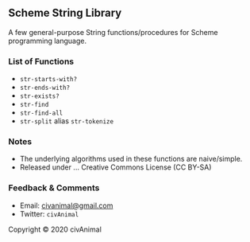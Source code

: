 ## Scheme String Library

A few general-purpose String functions/procedures for Scheme programming language.


### List of Functions

* `str-starts-with?`
* `str-ends-with?`
* `str-exists?`
* `str-find`
* `str-find-all`
* `str-split` alias `str-tokenize`


### Notes

* The underlying algorithms used in these functions are naive/simple.
* Released under ... Creative Commons License (CC BY-SA)


### Feedback & Comments

* Email:     civanimal@gmail.com
* Twitter:  `civAnimal`


Copyright © 2020 civAnimal
